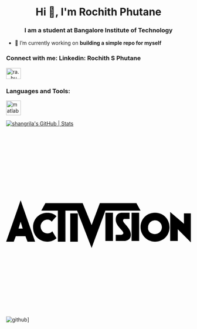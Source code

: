<h1 align="center">Hi 👋, I'm Rochith Phutane</h1>
<h3 align="center">I am a student at Bangalore Institute of Technology</h3>

- 🔭 I’m currently working on **building a simple repo for myself**

<h3 align="left">Connect with me: Linkedin: Rochith S Phutane</h3>
<p align="left">
<a href="https://instagram.com/ra._.hu" target="blank"><img align="center" src="https://raw.githubusercontent.com/rahuldkjain/github-profile-readme-generator/master/src/images/icons/Social/instagram.svg" alt="ra._.hu" height="30" width="40" /></a>
</p>

<h3 align="left">Languages and Tools:</h3>
<p align="left"> <a href="https://www.mathworks.com/" target="_blank" rel="noreferrer"> <img src="https://upload.wikimedia.org/wikipedia/commons/2/21/Matlab_Logo.png" alt="matlab" width="40" height="40"/> </a> </p>

[![shangrila's GitHub | Stats](https://stats.quine.sh/shangrila/github?theme=dark)](http://localhost:3000?utm_source=widgets&utm_campaign=shangrila)

<svg role="img" viewBox="0 0 24 24" xmlns="http://www.w3.org/2000/svg"><title>Activision</title><path d="M1.88 8.91L0 14.284h.985l.27-.718h1.252l.269.718h.985zm3.224.359l-.537.984h2.15v4.03H7.7v-4.03h1.522l1.882 4.837 1.791-4.837h4.567l-.537-.984H12.18l-1.074 2.865L9.94 9.269zm16.21 1.163v3.762h.986v-1.523l1.7 1.702v-3.76h-.896v1.342zm-15.94.09c-1.075 0-1.881.807-1.881 1.881 0 1.075.806 1.88 1.88 1.88.448 0 .895-.179 1.164-.447L6 12.94c-.18.18-.358.27-.627.27a.897.897 0 0 1-.895-.896c0-.448.358-.896.895-.896.18 0 .448.089.537.268l.627-.715c-.27-.269-.716-.448-1.164-.448zm7.522 0v3.672h.985v-3.671zm2.148 0c-.358 0-.804.18-.804.896 0 .896 1.074 1.433.985 1.792-.09.179-.27.178-.359.178h-.626v.806h1.074c.448 0 .895-.269.895-.806 0-.985-1.253-1.611-.984-1.97 0-.09.178-.09.178-.09h.628v-.805zm1.255 0v3.672h.984v-3.671zm3.045 0c-1.075 0-1.88.807-1.88 1.881 0 .985.805 1.88 1.88 1.88 1.074 0 1.88-.805 1.88-1.88 0-1.074-.806-1.88-1.88-1.88zm-11.016.09v3.672h.986v-3.672zm11.016.896c.448 0 .895.358.895.895a.897.897 0 0 1-.895.896c-.538 0-.985-.358-.896-.896 0-.448.358-.895.896-.895zm-17.464.178l.27.896h-.54z"/></svg>
![github](https://img.shields.io/badge/GitHub-000000?style=for-the-badge&logo=GitHub&logoColor=white)]
